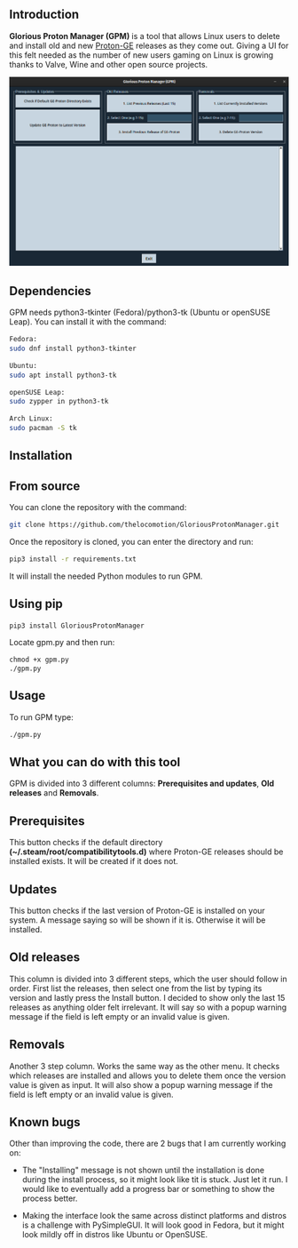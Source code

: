 Introduction
------------
**Glorious Proton Manager (GPM)** is a tool that allows Linux users to delete and install old and new [Proton-GE][proton-ge-url] releases as they come out. Giving a UI for this felt needed as the number of new users gaming on Linux is growing thanks to Valve, Wine and other open source projects.

[proton-ge-url]: https://github.com/GloriousEggroll/proton-ge-custom
![GPM screenshot](.github/images/GPM.png)

Dependencies
------------
GPM needs python3-tkinter (Fedora)/python3-tk (Ubuntu or openSUSE Leap). You can install it with the command:
```bash
Fedora:
sudo dnf install python3-tkinter
```
```bash
Ubuntu:
sudo apt install python3-tk
```
```bash
openSUSE Leap:
sudo zypper in python3-tk
```
```bash
Arch Linux:
sudo pacman -S tk
```

Installation
------------
## From source
You can clone the repository with the command:
```bash
git clone https://github.com/thelocomotion/GloriousProtonManager.git
```

Once the repository is cloned, you can enter the directory and run:
```bash
pip3 install -r requirements.txt
```
It will install the needed Python modules to run GPM.

## Using pip
```
pip3 install GloriousProtonManager
```
Locate gpm.py and then run:
```
chmod +x gpm.py
./gpm.py
```

Usage
------------
To run GPM type:
```bash
./gpm.py
```

What you can do with this tool
------------------------------
GPM is divided into 3 different columns: **Prerequisites and updates**, **Old releases** and **Removals**.

## Prerequisites
This button checks if the default directory **(~/.steam/root/compatibilitytools.d)** where Proton-GE releases should be installed exists. It will be created if it does not.

## Updates
This button checks if the last version of Proton-GE is installed on your system. A message saying so will be shown if it is. Otherwise it will be installed.

## Old releases
This column is divided into 3 different steps, which the user should follow in order. First list the releases, then select one from the list by typing its version and lastly press the Install button. I decided to show only the last 15 releases as anything older felt irrelevant. It will say so with a popup warning message if the field is left empty or an invalid value is given.

## Removals
Another 3 step column. Works the same way as the other menu. It checks which releases are installed and allows you to delete them once the version value is given as input. It will also show a popup warning message if the field is left empty or an invalid value is given.

Known bugs
------------
Other than improving the code, there are 2 bugs that I am currently working on:

- The "Installing" message is not shown until the installation is done during the install process, so it might look like tit is stuck. Just let it run. I would like to eventually add a progress bar or something to show the process better.

- Making the interface look the same across distinct platforms and distros is a challenge with PySimpleGUI. It will look good in Fedora, but it might look mildly off in distros like Ubuntu or OpenSUSE.
